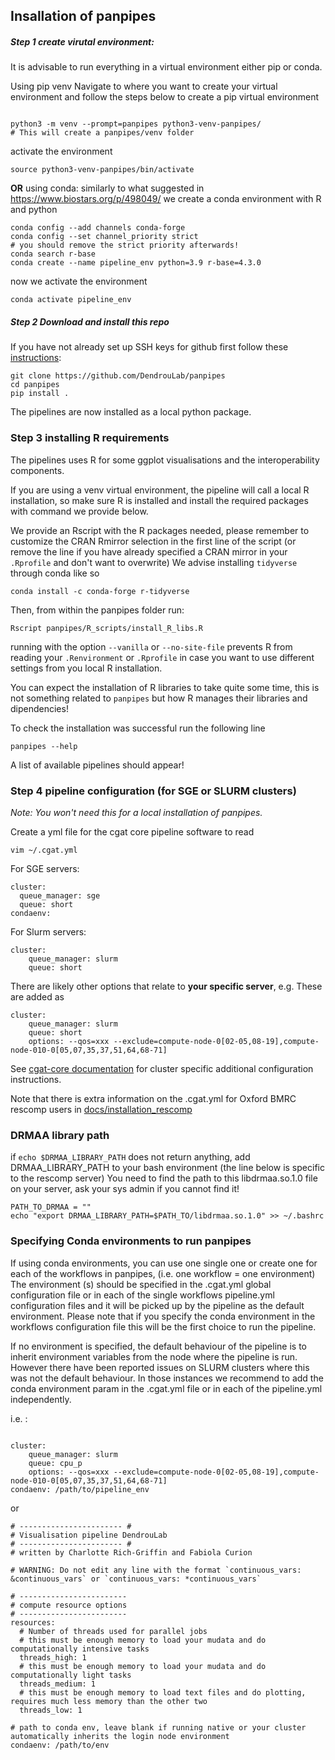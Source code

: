 
## Insallation of panpipes



##### Step 1 create virutal environment:

It is advisable to run everything in a virtual environment either pip or conda.

Using pip venv
Navigate to where you want to create your virtual environment  and follow the steps below to create a pip virtual environment
```

python3 -m venv --prompt=panpipes python3-venv-panpipes/
# This will create a panpipes/venv folder
```

activate the environment

```
source python3-venv-panpipes/bin/activate
```

**OR** using conda:
similarly to what suggested in https://www.biostars.org/p/498049/ we create a conda environment with R and python



```
conda config --add channels conda-forge
conda config --set channel_priority strict
# you should remove the strict priority afterwards!
conda search r-base
conda create --name pipeline_env python=3.9 r-base=4.3.0
```
now we activate the environment
```
conda activate pipeline_env
```


##### Step 2 Download and install this repo
If you have not already set up SSH keys for github first follow these [instructions](https://github.com/DendrouLab/panpipes/docs/set_up_ssh_keys_for_github.md): 


```
git clone https://github.com/DendrouLab/panpipes
cd panpipes
pip install .
```

<!-- 
```
pip install git+https://github.com/DendrouLab/panpipes
``` -->

The pipelines are now installed as a local python package.


### Step 3 installing R requirements
The pipelines uses R for some ggplot visualisations and the interoperability components. 


If you are using a venv virtual environment,  the pipeline will call a local R installation, so make sure R is installed and install the required packages with command we provide below.

We provide an Rscript with the R packages needed, please remember to customize the CRAN Rmirror selection in the first line of the script (or remove the line if you have already specified a CRAN mirror in your `.Rprofile` and don't want to overwrite)
We advise installing `tidyverse` through conda like so

```
conda install -c conda-forge r-tidyverse
```

Then, from within the panpipes folder run:
 ```
 Rscript panpipes/R_scripts/install_R_libs.R
 ```
running with the option `--vanilla` or `--no-site-file` prevents R from reading your `.Renvironment` or `.Rprofile` in case you want to use different settings from you local R installation.

You can expect the installation of R libraries to take quite some time, this is not something related to `panpipes` but how R manages their libraries and dipendencies!
<!-- If you are using a conda virtual environment, R *and the required packages (check this)* will be installed along with the python packages.  -->

To check the installation was successful run the following line
```
panpipes --help
```
A list of available pipelines should appear!


### Step 4 pipeline configuration (for SGE or SLURM clusters)
*Note: You won't need this for a local installation of panpipes.*

Create a yml file for the cgat core pipeline software to read

```
vim ~/.cgat.yml
```

For SGE servers:
```
cluster:
  queue_manager: sge
  queue: short
condaenv:
```


For Slurm servers:
```
cluster:
    queue_manager: slurm
    queue: short
```

There are likely other options that relate to **your specific server**, e.g. 
These are added as 
```
cluster:
    queue_manager: slurm
    queue: short
    options: --qos=xxx --exclude=compute-node-0[02-05,08-19],compute-node-010-0[05,07,35,37,51,64,68-71]

```



See [cgat-core documentation](https://cgat-core.readthedocs.io/en/latest/getting_started/Cluster_config.html) for cluster specific additional configuration instructions.

Note that there is extra information on the .cgat.yml for Oxford BMRC rescomp users in [docs/installation_rescomp](https://github.com/DendrouLab/sc_pipelines/blob/master/docs/installation_rescomp.md)

### DRMAA library path


if `echo $DRMAA_LIBRARY_PATH` does not return anything, add DRMAA_LIBRARY_PATH to your bash environment (the line below is specific to the rescomp server)
You need to find the path to this libdrmaa.so.1.0 file on your server, ask your sys admin if you cannot find it!

```
PATH_TO_DRMAA = ""
echo "export DRMAA_LIBRARY_PATH=$PATH_TO/libdrmaa.so.1.0" >> ~/.bashrc
```

### Specifying Conda environments to run panpipes
If using conda environments, you can use one single one or create one for each of the workflows in panpipes, (i.e. one workflow = one environment) 
The environment (s) should be specified in the .cgat.yml global configuration file or in each of the single workflows pipeline.yml configuration files and it will be picked up by the pipeline as the default environment. 
Please note that if you specify the conda environment in the workflows configuration file this will be the first choice to run the pipeline. 



If no environment is specified, the default behaviour of the pipeline is to inherit environment variables from the node where the pipeline is run. However there have been reported issues on SLURM clusters where this was not the default behaviour. In those instances we recommend to add the conda environment param in the .cgat.yml file or in each of the pipeline.yml independently.

i.e. :

```

cluster:
    queue_manager: slurm
    queue: cpu_p
    options: --qos=xxx --exclude=compute-node-0[02-05,08-19],compute-node-010-0[05,07,35,37,51,64,68-71]
condaenv: /path/to/pipeline_env
```
or 

```
# ----------------------- #
# Visualisation pipeline DendrouLab
# ----------------------- #
# written by Charlotte Rich-Griffin and Fabiola Curion

# WARNING: Do not edit any line with the format `continuous_vars: &continuous_vars` or `continuous_vars: *continuous_vars`

# ------------------------
# compute resource options
# ------------------------
resources:
  # Number of threads used for parallel jobs
  # this must be enough memory to load your mudata and do computationally intensive tasks
  threads_high: 1
  # this must be enough memory to load your mudata and do computationally light tasks
  threads_medium: 1
  # this must be enough memory to load text files and do plotting, requires much less memory than the other two
  threads_low: 1

# path to conda env, leave blank if running native or your cluster automatically inherits the login node environment
condaenv: /path/to/env
```

